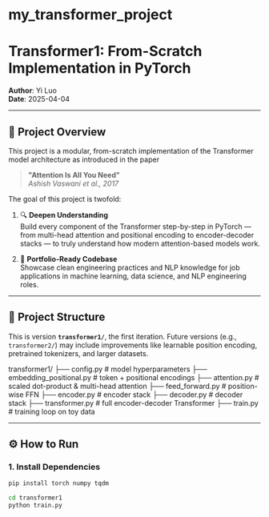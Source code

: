 # my_transformer_project

# Transformer1: From-Scratch Implementation in PyTorch  
**Author**: Yi Luo  
**Date**: 2025-04-04

---

## 📌 Project Overview

This project is a modular, from-scratch implementation of the Transformer model architecture as introduced in the paper  
> **"Attention Is All You Need"**  
> *Ashish Vaswani et al., 2017*

The goal of this project is twofold:

1. 🔍 **Deepen Understanding**  
   Build every component of the Transformer step-by-step in PyTorch — from multi-head attention and positional encoding to encoder-decoder stacks — to truly understand how modern attention-based models work.

2. 💼 **Portfolio-Ready Codebase**  
   Showcase clean engineering practices and NLP knowledge for job applications in machine learning, data science, and NLP engineering roles.

---

## 🧱 Project Structure

This is version **`transformer1/`**, the first iteration. Future versions (e.g., `transformer2/`) may include improvements like learnable position encoding, pretrained tokenizers, and larger datasets.


transformer1/
├── config.py                 # model hyperparameters
├── embedding_positional.py  # token + positional encodings
├── attention.py             # scaled dot-product & multi-head attention
├── feed_forward.py          # position-wise FFN
├── encoder.py               # encoder stack
├── decoder.py               # decoder stack
├── transformer.py           # full encoder-decoder Transformer
├── train.py                 # training loop on toy data



---

## ⚙️ How to Run

### 1. Install Dependencies
```bash
pip install torch numpy tqdm

cd transformer1
python train.py
